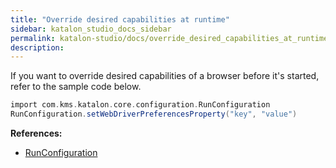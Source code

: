 ```yaml
---
title: "Override desired capabilities at runtime" 
sidebar: katalon_studio_docs_sidebar
permalink: katalon-studio/docs/override_desired_capabilities_at_runtime.html 
description: 
---
```

If you want to override desired capabilities of a browser before it's started, refer to the sample code below.

```groovy
import com.kms.katalon.core.configuration.RunConfiguration
RunConfiguration.setWebDriverPreferencesProperty("key", "value")
```

  
**References:**

*   [RunConfiguration](https://api-docs.katalon.com/com/kms/katalon/core/configuration/RunConfiguration.html)